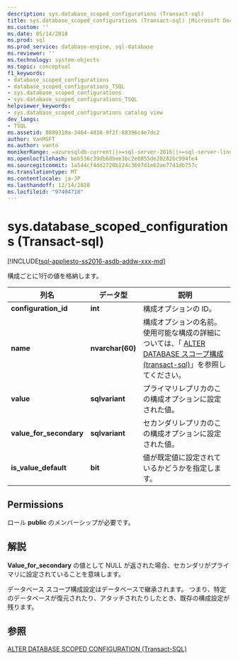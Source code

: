 ```yaml
---
description: sys.database_scoped_configurations (Transact-sql)
title: sys.database_scoped_configurations (Transact-sql) |Microsoft Docs
ms.custom: ''
ms.date: 05/14/2018
ms.prod: sql
ms.prod_service: database-engine, sql-database
ms.reviewer: ''
ms.technology: system-objects
ms.topic: conceptual
f1_keywords:
- database_scoped_configurations
- database_scoped_configurations_TSQL
- sys.database_scoped_configurations
- sys.database_scoped_configurations_TSQL
helpviewer_keywords:
- sys.database_scoped_configurations catalog view
dev_langs:
- TSQL
ms.assetid: 8899310a-3464-4d38-9f2f-88396c4e7dc2
author: VanMSFT
ms.author: vanto
monikerRange: =azuresqldb-current||>=sql-server-2016||>=sql-server-linux-2017||=azuresqldb-mi-current||= azure-sqldw-latest
ms.openlocfilehash: beb536c39db6dbee3bc2e0855de20282bc994fe4
ms.sourcegitcommit: 1a544cf4dd2720b124c3697d1e62ae7741db757c
ms.translationtype: MT
ms.contentlocale: ja-JP
ms.lasthandoff: 12/14/2020
ms.locfileid: "97404718"
---
```

# <a name="sysdatabase_scoped_configurations-transact-sql"></a>sys.database_scoped_configurations (Transact-sql)

[!INCLUDE[tsql-appliesto-ss2016-asdb-addw-xxx-md](../../includes/tsql-appliesto-ss2016-asdb-asdw-xxx-md.md)]

構成ごとに1行の値を格納します。 

|列名|データ型|説明|
|-----------------|---------------|-----------------|
|**configuration_id**|**int**|構成オプションの ID。|
|**name**|**nvarchar(60)**|構成オプションの名前。 使用可能な構成の詳細については、「 [ALTER DATABASE スコープ構成 &#40;transact-sql&#41;](../../t-sql/statements/alter-database-scoped-configuration-transact-sql.md)」を参照してください。|
|**value**|**sqlvariant**|プライマリレプリカのこの構成オプションに設定された値。|
|**value_for_secondary**|**sqlvariant**|セカンダリレプリカのこの構成オプションに設定された値。|
|**is_value_default**|**bit** |値が既定値に設定されているかどうかを指定します。|

## <a name="permissions"></a><a name="Permissions"></a> Permissions

ロール **public** のメンバーシップが必要です。

## <a name="remarks"></a>解説

**Value_for_secondary** の値として NULL が返された場合、セカンダリがプライマリに設定されていることを意味します。
 
データベース スコープ構成設定はデータベースで継承されます。 つまり、特定のデータベースが復元されたり、アタッチされたりしたとき、既存の構成設定が残ります。

## <a name="see-also"></a>参照

[ALTER DATABASE SCOPED CONFIGURATION (Transact-SQL)](../../t-sql/statements/alter-database-scoped-configuration-transact-sql.md)
